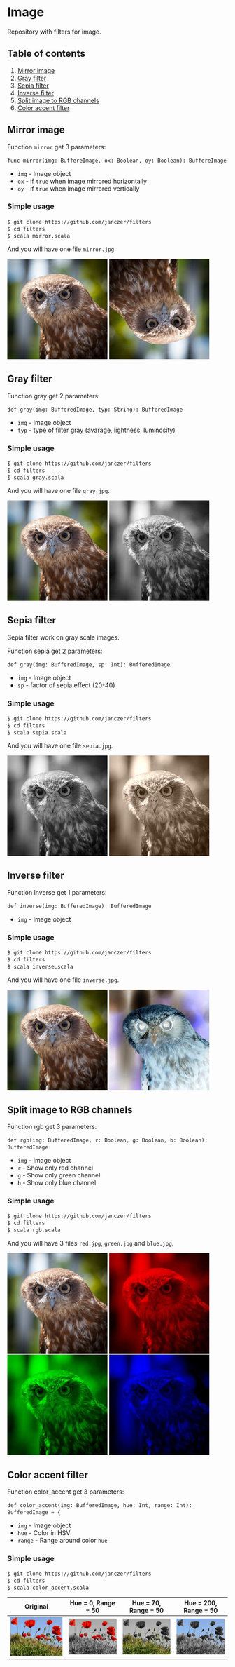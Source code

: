 # Image

Repository with filters for image.

## Table of contents
1. [Mirror image](#mirror-image)
2. [Gray filter](#gray-filter)
3. [Sepia filter](#sepia-filter)
4. [Inverse filter](#inverse-filter)
5. [Split image to RGB channels](#split-image-to-rgb-channels)
6. [Color accent filter](#color-accent-filter)


## Mirror image

Function `mirror` get 3 parameters:

```
func mirror(img: BuffereImage, ox: Boolean, oy: Boolean): BuffereImage
```

- `img` - Image object
- `ox` - if `true` when image mirrored horizontally
- `oy` - if `true` when image mirrored vertically

### Simple usage

```
$ git clone https://github.com/janczer/filters
$ cd filters
$ scala mirror.scala
```

And you will have one file `mirror.jpg`.

![eagle](test.jpg)
![eagle](mirror.jpg)

## Gray filter

Function gray get 2 parameters:

```
def gray(img: BufferedImage, typ: String): BufferedImage
```

- `img` - Image object
- `typ` - type of filter gray (avarage, lightness, luminosity)

### Simple usage

```
$ git clone https://github.com/janczer/filters
$ cd filters
$ scala gray.scala
```

And you will have one file `gray.jpg`.

![eagle](test.jpg)
![eagle](gray.jpg)

## Sepia filter

Sepia filter work on gray scale images.

Function sepia get 2 parameters:

```
def gray(img: BufferedImage, sp: Int): BufferedImage
```

- `img` - Image object
- `sp` - factor of sepia effect (20-40)

### Simple usage

```
$ git clone https://github.com/janczer/filters
$ cd filters
$ scala sepia.scala
```

And you will have one file `sepia.jpg`.

![eagle](gray.jpg)
![eagle](sepia.jpg)

## Inverse filter

Function inverse get 1 parameters:

```
def inverse(img: BufferedImage): BufferedImage
```

- `img` - Image object

### Simple usage

```
$ git clone https://github.com/janczer/filters
$ cd filters
$ scala inverse.scala
```

And you will have one file `inverse.jpg`.

![eagle](test.jpg)
![eagle](inverse.jpg)

## Split image to RGB channels

Function rgb get 3 parameters:

```
def rgb(img: BufferedImage, r: Boolean, g: Boolean, b: Boolean): BufferedImage
```

- `img` - Image object
- `r` - Show only red channel
- `g` - Show only green channel
- `b` - Show only blue channel

### Simple usage

```
$ git clone https://github.com/janczer/filters
$ cd filters
$ scala rgb.scala
```

And you will have 3 files `red.jpg`, `green.jpg` and `blue.jpg`.

![eagle](test.jpg)
![eagle](red.jpg)
![eagle](green.jpg)
![eagle](blue.jpg)

## Color accent filter

Function color_accent get 3 parameters:

```
def color_accent(img: BufferedImage, hue: Int, range: Int): BufferedImage = {
```

- `img` - Image object
- `hue` - Color in HSV
- `range` - Range around color `hue`

### Simple usage

```
$ git clone https://github.com/janczer/filters
$ cd filters
$ scala color_accent.scala
```

| Original | Hue = 0, Range = 50 | Hue = 70, Range = 50 | Hue = 200, Range = 50 |
| -------- | ------------------- | -------------------- | --------------------- |
| ![poppies](test2.jpg) | ![eagle](color_accent2.jpg) | ![eagle](color_accent1.jpg) | ![eagle](color_accent.jpg) |

